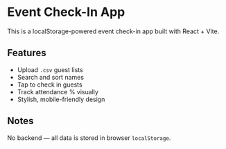 
# Event Check-In App

This is a localStorage-powered event check-in app built with React + Vite.

## Features
- Upload `.csv` guest lists
- Search and sort names
- Tap to check in guests
- Track attendance % visually
- Stylish, mobile-friendly design

## Notes
No backend — all data is stored in browser `localStorage`.
